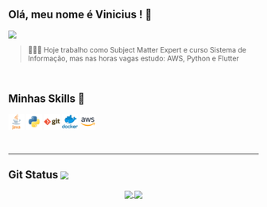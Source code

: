 
## Olá, meu nome é <strong>Vinicius !</strong> 💜

<img align="center" width="250" src="https://cdn.dribbble.com/users/1579322/screenshots/6587273/blue_boy_typing_nothought.gif" /><br/>


> 👨🏾‍💻 Hoje trabalho como Subject Matter Expert e curso Sistema de Informação, mas nas horas vagas estudo: AWS, Python e Flutter


<br/>

## Minhas Skills 🚀
<code><img height="32" src="https://raw.githubusercontent.com/github/explore/80688e429a7d4ef2fca1e82350fe8e3517d3494d/topics/java/java.png" alt="Java"/></code>
<code><img height="32" src="https://raw.githubusercontent.com/github/explore/80688e429a7d4ef2fca1e82350fe8e3517d3494d/topics/python/python.png" alt="Python"/></code>
<code><img height="32" src="https://raw.githubusercontent.com/github/explore/80688e429a7d4ef2fca1e82350fe8e3517d3494d/topics/git/git.png" alt="Git"/></code>
<code><img height="32" src="https://raw.githubusercontent.com/github/explore/80688e429a7d4ef2fca1e82350fe8e3517d3494d/topics/docker/docker.png" alt="Docker"/></code>
<code><img height="32" src="https://raw.githubusercontent.com/github/explore/80688e429a7d4ef2fca1e82350fe8e3517d3494d/topics/aws/aws.png" alt="AWS"/></code>

<br/>

----
## Git Status <img align="center" width="75" img src="https://user-images.githubusercontent.com/63367957/177240262-871321e7-f4fc-4d74-af75-676db6bf6f98.png" /><br/> 

<p align="center">
  <a href="https://github.com/anuraghazra/github-readme-stats">
    <img
      align="center"
      src="https://github-readme-stats.vercel.app/api/top-langs/?username=Magavinicius&layout=compact&theme=github_dark"
    />
  </a>
  <a href="https://github.com/anuraghazra/github-readme-stats">
    <img
      align="center"
      height="165"
      src="https://github-readme-stats.vercel.app/api?username=Magavinicius&count_private=true&show_icons=true&custom_title=Github%20Status&hide=issues&theme=github_dark"
    />
  </a>
</p>

